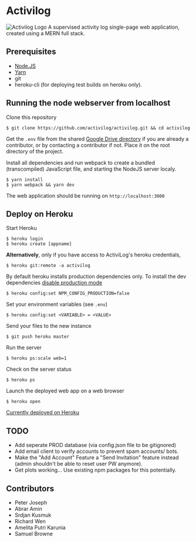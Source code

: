# Activilog
![Activilog Logo](https://i.imgur.com/9iWt0IF.png)
A supervised activity log single-page web application, created using a MERN full stack.


## Prerequisites
* [Node.JS](https://nodejs.org/en/download/)
* [Yarn](https://yarnpkg.com/en/docs/install)
* git 
* heroku-cli (for deploying test builds on heroku only).

## Running the node webserver from localhost
Clone this repository
```
$ git clone https://github.com/activilog/activilog.git && cd activilog
```
Get the ```.env``` file from the shared [Google Drive directory](https://drive.google.com/drive/u/0/folders/0B281UB9AbcZhc0JRczd1Vnd1SFk) if you are already a contributor, or by contacting a contributor if not. Place it on the root directory of the project.

Install all dependencies and run webpack to create a bundled (transcompiled) JavaScript file, and starting the NodeJS server localy. 
```
$ yarn install
$ yarn webpack && yarn dev
```
The web application should be running on ```http://localhost:3000```

## Deploy on Heroku
Start Heroku
```
$ heroku login
$ heroku create [appname]
```
**Alternatively**, only if you have access to ActiviLog's heroku credentials, 
```
$ heroku git:remote -a activilog  
```
By default heroku installs production dependencies only. To install the dev dependencies [disable production mode](https://devcenter.heroku.com/articles/nodejs-support)
```
$ heroku config:set NPM_CONFIG_PRODUCTION=false
```
Set your environment variables (see ```.env```)
```
$ heroku config:set <VARIABLE> = <VALUE>
```
Send your files to the new instance 
```
$ git push heroku master
```
Run the server
```
$ heroku ps:scale web=1
```
Check on the server status
```
$ heroku ps
```
Launch the deployed web app on a web browser
```
$ heroku open
```
[Currently deployed on Heroku](https://activilog.herokuapp.com/)


## TODO
* Add seperate PROD database (via config.json file to be gitignored)
* Add email client to verify accounts to prevent spam accounts/ bots.
* Make the "Add Account" Feature a "Send Invitation" feature instead (admin shouldn't be able to reset user PW anymore).
* Get plots working... Use existing npm packages for this potentially.

## Contributors 
* Peter Joseph 
* Abrar Amin
* Srdjan Kusmuk 
* Richard Wen
* Amelita Putri Karunia
* Samuel Browne

